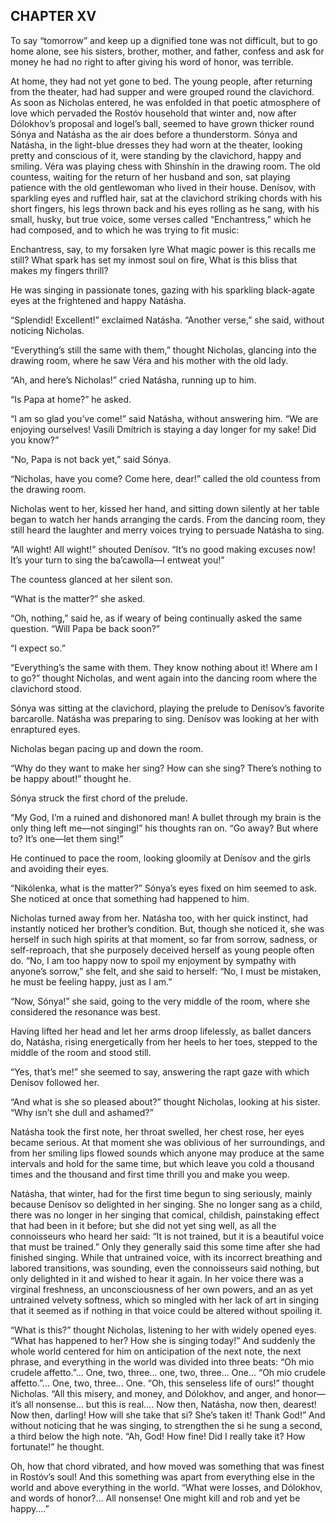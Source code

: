 ## CHAPTER XV

To say “tomorrow” and keep up a dignified tone was not difficult,
but to go home alone, see his sisters, brother, mother, and father,
confess and ask for money he had no right to after giving his word of
honor, was terrible.

At home, they had not yet gone to bed. The young people, after returning
from the theater, had had supper and were grouped round the clavichord.
As soon as Nicholas entered, he was enfolded in that poetic atmosphere
of love which pervaded the Rostóv household that winter and, now after
Dólokhov’s proposal and Iogel’s ball, seemed to have grown thicker
round Sónya and Natásha as the air does before a thunderstorm. Sónya
and Natásha, in the light-blue dresses they had worn at the theater,
looking pretty and conscious of it, were standing by the clavichord,
happy and smiling. Véra was playing chess with Shinshín in the drawing
room. The old countess, waiting for the return of her husband and son,
sat playing patience with the old gentlewoman who lived in their house.
Denísov, with sparkling eyes and ruffled hair, sat at the clavichord
striking chords with his short fingers, his legs thrown back and his
eyes rolling as he sang, with his small, husky, but true voice, some
verses called “Enchantress,” which he had composed, and to which he
was trying to fit music:

   Enchantress, say, to my forsaken lyre
   What magic power is this recalls me still?
   What spark has set my inmost soul on fire,
   What is this bliss that makes my fingers thrill?

He was singing in passionate tones, gazing with his sparkling
black-agate eyes at the frightened and happy Natásha.

“Splendid! Excellent!” exclaimed Natásha. “Another verse,” she
said, without noticing Nicholas.

“Everything’s still the same with them,” thought Nicholas,
glancing into the drawing room, where he saw Véra and his mother with
the old lady.

“Ah, and here’s Nicholas!” cried Natásha, running up to him.

“Is Papa at home?” he asked.

“I am so glad you’ve come!” said Natásha, without answering him.
“We are enjoying ourselves! Vasíli Dmítrich is staying a day longer
for my sake! Did you know?”

“No, Papa is not back yet,” said Sónya.

“Nicholas, have you come? Come here, dear!” called the old countess
from the drawing room.

Nicholas went to her, kissed her hand, and sitting down silently at her
table began to watch her hands arranging the cards. From the dancing
room, they still heard the laughter and merry voices trying to persuade
Natásha to sing.

“All wight! All wight!” shouted Denísov. “It’s no good making
excuses now! It’s your turn to sing the ba’cawolla—I entweat
you!”

The countess glanced at her silent son.

“What is the matter?” she asked.

“Oh, nothing,” said he, as if weary of being continually asked the
same question. “Will Papa be back soon?”

“I expect so.”

“Everything’s the same with them. They know nothing about it! Where
am I to go?” thought Nicholas, and went again into the dancing room
where the clavichord stood.

Sónya was sitting at the clavichord, playing the prelude to
Denísov’s favorite barcarolle. Natásha was preparing to sing.
Denísov was looking at her with enraptured eyes.

Nicholas began pacing up and down the room.

“Why do they want to make her sing? How can she sing? There’s
nothing to be happy about!” thought he.

Sónya struck the first chord of the prelude.

“My God, I’m a ruined and dishonored man! A bullet through my brain
is the only thing left me—not singing!” his thoughts ran on. “Go
away? But where to? It’s one—let them sing!”

He continued to pace the room, looking gloomily at Denísov and the
girls and avoiding their eyes.

“Nikólenka, what is the matter?” Sónya’s eyes fixed on him
seemed to ask. She noticed at once that something had happened to him.

Nicholas turned away from her. Natásha too, with her quick instinct,
had instantly noticed her brother’s condition. But, though she noticed
it, she was herself in such high spirits at that moment, so far from
sorrow, sadness, or self-reproach, that she purposely deceived herself
as young people often do. “No, I am too happy now to spoil my
enjoyment by sympathy with anyone’s sorrow,” she felt, and she said
to herself: “No, I must be mistaken, he must be feeling happy, just as
I am.”

“Now, Sónya!” she said, going to the very middle of the room, where
she considered the resonance was best.

Having lifted her head and let her arms droop lifelessly, as ballet
dancers do, Natásha, rising energetically from her heels to her toes,
stepped to the middle of the room and stood still.

“Yes, that’s me!” she seemed to say, answering the rapt gaze with
which Denísov followed her.

“And what is she so pleased about?” thought Nicholas, looking at his
sister. “Why isn’t she dull and ashamed?”

Natásha took the first note, her throat swelled, her chest rose,
her eyes became serious. At that moment she was oblivious of her
surroundings, and from her smiling lips flowed sounds which anyone may
produce at the same intervals and hold for the same time, but which
leave you cold a thousand times and the thousand and first time thrill
you and make you weep.

Natásha, that winter, had for the first time begun to sing seriously,
mainly because Denísov so delighted in her singing. She no longer sang
as a child, there was no longer in her singing that comical, childish,
painstaking effect that had been in it before; but she did not yet sing
well, as all the connoisseurs who heard her said: “It is not trained,
but it is a beautiful voice that must be trained.” Only they generally
said this some time after she had finished singing. While that untrained
voice, with its incorrect breathing and labored transitions, was
sounding, even the connoisseurs said nothing, but only delighted in
it and wished to hear it again. In her voice there was a virginal
freshness, an unconsciousness of her own powers, and an as yet untrained
velvety softness, which so mingled with her lack of art in singing that
it seemed as if nothing in that voice could be altered without spoiling
it.

“What is this?” thought Nicholas, listening to her with widely
opened eyes. “What has happened to her? How she is singing today!”
And suddenly the whole world centered for him on anticipation of the
next note, the next phrase, and everything in the world was divided into
three beats: “Oh mio crudele affetto.”... One, two, three... one,
two, three... One... “Oh mio crudele affetto.”... One, two, three...
One. “Oh, this senseless life of ours!” thought Nicholas. “All
this misery, and money, and Dólokhov, and anger, and honor—it’s all
nonsense... but this is real.... Now then, Natásha, now then, dearest!
Now then, darling! How will she take that si? She’s taken it! Thank
God!” And without noticing that he was singing, to strengthen the si
he sung a second, a third below the high note. “Ah, God! How fine! Did
I really take it? How fortunate!” he thought.

Oh, how that chord vibrated, and how moved was something that was finest
in Rostóv’s soul! And this something was apart from everything else
in the world and above everything in the world. “What were losses, and
Dólokhov, and words of honor?... All nonsense! One might kill and rob
and yet be happy....”





